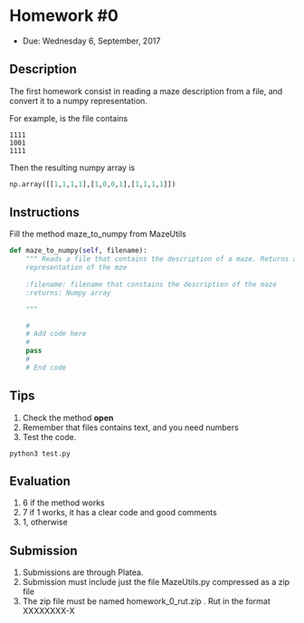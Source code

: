# Homework #0

- Due: Wednesday 6, September, 2017

## Description

The first homework consist in reading a maze description from a file, and convert it to a numpy representation.

For example, is the file contains

```
1111
1001
1111
```

Then the resulting numpy array is

```python
np.array([[1,1,1,1],[1,0,0,1],[1,1,1,1]])
```

## Instructions

Fill the method maze\_to\_numpy from MazeUtils

```python
def maze_to_numpy(self, filename):
    """ Reads a file that contains the description of a maze. Returns a numpy
    representation of the mze
    
    :filename: filename that constains the description of the maze
    :returns: Numpy array

    """

    #
    # Add code here
    #
    pass
    #
    # End code

```


## Tips

1. Check the method **open**
2. Remember that files contains text, and you need numbers
3. Test the code.

```
python3 test.py
```

## Evaluation

1. 6 if the method works
2. 7 if 1 works, it has a clear code and good comments
3. 1, otherwise

## Submission

1. Submissions are through Platea.
2. Submission must include just the file MazeUtils.py compressed as a zip file
3. The zip file must be named homework_0_rut.zip . Rut in the format XXXXXXXX-X







